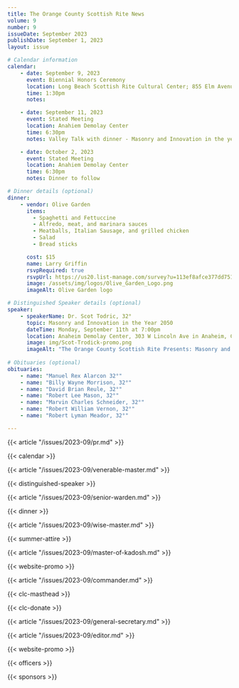 ```yaml
---
title: The Orange County Scottish Rite News
volume: 9
number: 9
issueDate: September 2023
publishDate: September 1, 2023
layout: issue

# Calendar information
calendar:
    - date: September 9, 2023
      event: Biennial Honors Ceremony
      location: Long Beach Scottish Rite Cultural Center; 855 Elm Avenue, Long Beach CA 90813
      time: 1:30pm
      notes: 

    - date: September 11, 2023
      event: Stated Meeting
      location: Anahiem Demolay Center
      time: 6:30pm
      notes: Valley Talk with dinner - Masonry and Innovation in the year 2050

    - date: October 2, 2023
      event: Stated Meeting
      location: Anahiem Demolay Center
      time: 6:30pm
      notes: Dinner to follow

# Dinner details (optional)
dinner:
    - vendor: Olive Garden
      items:
        - Spaghetti and Fettuccine
        - Alfredo, meat, and marinara sauces
        - Meatballs, Italian Sausage, and grilled chicken
        - Salad
        - Bread sticks

      cost: $15
      name: Larry Griffin
      rsvpRequired: true
      rsvpUrl: https://us20.list-manage.com/survey?u=113ef8afce377dd751cdbb0ca&id=21e1bbda40&attribution=false
      image: /assets/img/logos/Olive_Garden_Logo.png
      imageAlt: Olive Garden logo

# Distinguished Speaker details (optional)
speaker:
    - speakerName: Dr. Scot Todric, 32°
      topic: Masonry and Innovation in the Year 2050
      dateTime: Monday, September 11th at 7:00pm
      location: Anaheim Demolay Center, 303 W Lincoln Ave in Anaheim, California 92805
      image: img/Scot-Trodick-promo.png
      imageAlt: "The Orange County Scottish Rite Presents: Masonry and Innovation in the Year 2025, a presentation by Dr. Scot Todric, 32°"
      
# Obituaries (optional)
obituaries:
    - name: "Manuel Rex Alarcon 32°"
    - name: "Billy Wayne Morrison, 32°"
    - name: "David Brian Reule, 32°"
    - name: "Robert Lee Mason, 32°"
    - name: "Marvin Charles Schneider, 32°"
    - name: "Robert William Vernon, 32°"
    - name: "Robert Lyman Meador, 32°"

---
```


<!-- {{< article "/issues/2023-09/clc.md" >}} -->

{{< article "/issues/2023-09/pr.md" >}}

{{< calendar >}}

{{< article "/issues/2023-09/venerable-master.md" >}}

{{< distinguished-speaker >}}

{{< article "/issues/2023-09/senior-warden.md" >}}

{{< dinner >}}

{{< article "/issues/2023-09/wise-master.md" >}}

{{< summer-attire >}}

{{< article "/issues/2023-09/master-of-kadosh.md" >}}

{{< website-promo >}}

{{< article "/issues/2023-09/commander.md" >}}

{{< clc-masthead >}}

{{< clc-donate >}}

{{< article "/issues/2023-09/general-secretary.md" >}}

{{< article "/issues/2023-09/editor.md" >}}

{{< website-promo >}}

{{< officers >}}

{{< sponsors >}}
